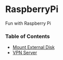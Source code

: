 # RaspberryPi
Fun with Raspberry Pi

### Table of Contents

* [Mount External Disk](contents/mount_external_disk.md)
* [VPN Server](contents/vpn_server.md)
